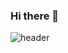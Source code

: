 ### Hi there 👋
![header](https://capsule-render.vercel.app/api?type=waving&color=_2E3A59&height=300&section=header&text=Front-End%20Developer&animation=fadeIn&fontSize=40&fontColor=0000000)
<!--
**Givehim/Givehim** is a ✨ _special_ ✨ repository because its `README.md` (this file) appears on your GitHub profile.

Here are some ideas to get you started:

- 🔭 I’m currently working on ...
- 🌱 I’m currently learning ...
- 👯 I’m looking to collaborate on ...
- 🤔 I’m looking for help with ...
- 💬 Ask me about ...
- 📫 How to reach me: ...
- 😄 Pronouns: ...
- ⚡ Fun fact: ...
-->
